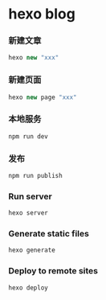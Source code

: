 # hexo blog

### 新建文章
```javascript 
hexo new "xxx" 
```

### 新建页面
```javascript 
hexo new page "xxx" 
```

### 本地服务
``` bash
npm run dev 
```

### 发布
``` bash
npm run publish 
```

### Run server

``` bash
hexo server
```

### Generate static files

``` bash
hexo generate
```

### Deploy to remote sites

``` bash
hexo deploy
```


